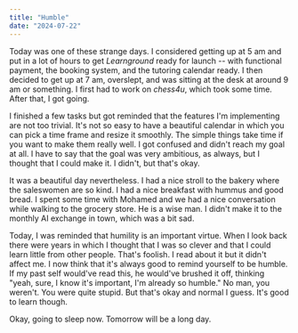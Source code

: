 ```yaml
---
title: "Humble"
date: "2024-07-22"
---
```


Today was one of these strange days. I considered getting up at 5 am and put in a lot of hours to get _Learnground_ ready for launch -- with functional payment, the booking system, and the tutoring calendar ready. I then decided to get up at 7 am, overslept, and was sitting at the desk at around 9 am or something. I first had to work on _chess4u_, which took some time. After that, I got going.

I finished a few tasks but got reminded that the features I'm implementing are not too trivial. It's not so easy to have a beautiful calendar in which you can pick a time frame and resize it smoothly. The simple things take time if you want to make them really well. I got confused and didn't reach my goal at all. I have to say that the goal was very ambitious, as always, but I thought that I could make it. I didn't, but that's okay.

It was a beautiful day nevertheless. I had a nice stroll to the bakery where the saleswomen are so kind. I had a nice breakfast with hummus and good bread. I spent some time with Mohamed and we had a nice conversation while walking to the grocery store. He is a wise man. I didn't make it to the monthly AI exchange in town, which was a bit sad.

Today, I was reminded that humility is an important virtue. When I look back there were years in which I thought that I was so clever and that I could learn little from other people. That's foolish. I read about it but it didn't affect me. I now think that it's always good to remind yourself to be humble. If my past self would've read this, he would've brushed it off, thinking "yeah, sure, I know it's important, I'm already so humble." No man, you weren't. You were quite stupid. But that's okay and normal I guess. It's good to learn though.

Okay, going to sleep now. Tomorrow will be a long day.
